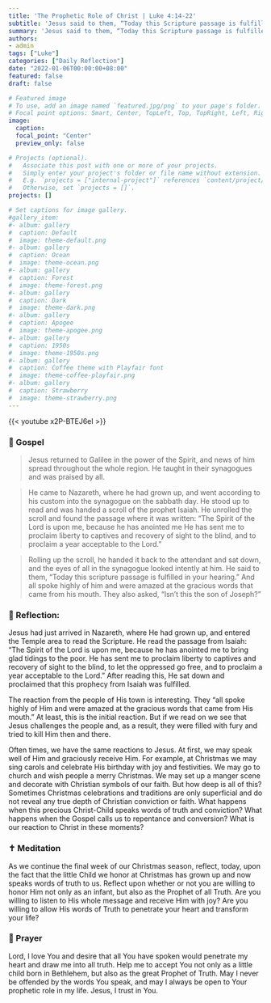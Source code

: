 ```yaml
---
title: 'The Prophetic Role of Christ | Luke 4:14-22'
subtitle: 'Jesus said to them, “Today this Scripture passage is fulfilled in your hearing.”  And all spoke highly of him and were amazed at the gracious words that came from his mouth. '
summary: 'Jesus said to them, “Today this Scripture passage is fulfilled in your hearing.”  And all spoke highly of him and were amazed at the gracious words that came from his mouth. '
authors:
- admin
tags: ["Luke"]
categories: ["Daily Reflection"]
date: "2022-01-06T00:00:00+08:00"
featured: false
draft: false

# Featured image
# To use, add an image named `featured.jpg/png` to your page's folder.
# Focal point options: Smart, Center, TopLeft, Top, TopRight, Left, Right, BottomLeft, Bottom, BottomRight
image:
  caption:
  focal_point: "Center"
  preview_only: false

# Projects (optional).
#   Associate this post with one or more of your projects.
#   Simply enter your project's folder or file name without extension.
#   E.g. `projects = ["internal-project"]` references `content/project/deep-learning/index.md`.
#   Otherwise, set `projects = []`.
projects: []

# Set captions for image gallery.
#gallery_item:
#- album: gallery
#  caption: Default
#  image: theme-default.png
#- album: gallery
#  caption: Ocean
#  image: theme-ocean.png
#- album: gallery
#  caption: Forest
#  image: theme-forest.png
#- album: gallery
#  caption: Dark
#  image: theme-dark.png
#- album: gallery
#  caption: Apogee
#  image: theme-apogee.png
#- album: gallery
#  caption: 1950s
#  image: theme-1950s.png
#- album: gallery
#  caption: Coffee theme with Playfair font
#  image: theme-coffee-playfair.png
#- album: gallery
#  caption: Strawberry
#  image: theme-strawberry.png
---
```


{{< youtube x2P-BTEJ6eI >}}

### :love_letter: Gospel
> Jesus returned to Galilee in the power of the Spirit, and news of him spread throughout the whole region. He taught in their synagogues and was praised by all.

> He came to Nazareth, where he had grown up, and went according to his custom into the synagogue on the sabbath day. He stood up to read and was handed a scroll of the prophet Isaiah. He unrolled the scroll and found the passage where it was written: “The Spirit of the Lord is upon me, because he has anointed me He has sent me to proclaim liberty to captives and recovery of sight to the blind, and to proclaim a year acceptable to the Lord.”

> Rolling up the scroll, he handed it back to the attendant and sat down, and the eyes of all in the synagogue looked intently at him. He said to them, “Today this scripture passage is fulfilled in your hearing.” And all spoke highly of him and were amazed at the gracious words that came from his mouth. They also asked, “Isn’t this the son of Joseph?”

### :speech_balloon: Reflection:
Jesus had just arrived in Nazareth, where He had grown up, and entered the Temple area to read the Scripture.  He read the passage from Isaiah: “The Spirit of the Lord is upon me, because he has anointed me to bring glad tidings to the poor.  He has sent me to proclaim liberty to captives and recovery of sight to the blind, to let the oppressed go free, and to proclaim a year acceptable to the Lord.”  After reading this, He sat down and proclaimed that this prophecy from Isaiah was fulfilled.  

The reaction from the people of His town is interesting.  They “all spoke highly of Him and were amazed at the gracious words that came from His mouth.”  At least, this is the initial reaction.  But if we read on we see that Jesus challenges the people and, as a result, they were filled with fury and tried to kill Him then and there.

Often times, we have the same reactions to Jesus.  At first, we may speak well of Him and graciously receive Him.  For example, at Christmas we may sing carols and celebrate His birthday with joy and festivities.  We may go to church and wish people a merry Christmas.  We may set up a manger scene and decorate with Christian symbols of our faith.  But how deep is all of this?  Sometimes Christmas celebrations and traditions are only superficial and do not reveal any true depth of Christian conviction or faith.  What happens when this precious Christ-Child speaks words of truth and conviction?  What happens when the Gospel calls us to repentance and conversion?  What is our reaction to Christ in these moments?

### :latin_cross: Meditation
As we continue the final week of our Christmas season, reflect, today, upon the fact that the little Child we honor at Christmas has grown up and now speaks words of truth to us.  Reflect upon whether or not you are willing to honor Him not only as an infant, but also as the Prophet of all Truth.  Are you willing to listen to His whole message and receive Him with joy?  Are you willing to allow His words of Truth to penetrate your heart and transform your life?

### :pray: Prayer
Lord, I love You and desire that all You have spoken would penetrate my heart and draw me into all truth.  Help me to accept You not only as a little child born in Bethlehem, but also as the great Prophet of Truth.  May I never be offended by the words You speak, and may I always be open to Your prophetic role in my life.  Jesus, I trust in You.
